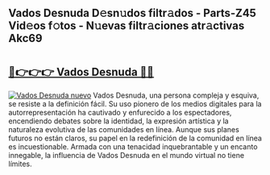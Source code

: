 ## Vados Desnuda D𝚎sn𝚞dos filtr𝚊dos - Parts-Z45 Vid𝚎os f𝚘tos - N𝚞evas filtr𝚊ciones atr𝚊ctivas Akc69

# <h2><a href="http://mbdmt2k.tromn.icu/?c=Vados+Desnuda">🔗👉👉👉 Vados Desnuda 🔗🔗</a></h2>

[![Vados Desnuda nuevo](https://i.imgur.com/pEAQMta.gif)](http://mbdmt2k.tromn.icu/?c=Vados+Desnuda)
Vados Desnuda, una persona compleja y esquiva, se resiste a la definición fácil. Su uso pionero de los medios digitales para la autorrepresentación ha cautivado y enfurecido a los espectadores, encendiendo debates sobre la identidad, la expresión artística y la naturaleza evolutiva de las comunidades en línea. Aunque sus planes futuros no están claros, su papel en la redefinición de la comunidad en línea es incuestionable. Armada con una tenacidad inquebrantable y un encanto innegable, la influencia de Vados Desnuda en el mundo virtual no tiene límites.
